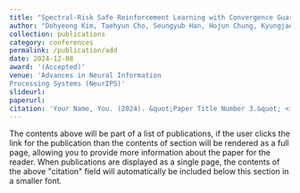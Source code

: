 ```yaml
---
title: "Spectral-Risk Safe Reinforcement Learning with Convergence Guarantees"
author: "Dohyeong Kim, Taehyun Cho, Seungyub Han, Hojun Chung, Kyungjae Lee, and Songhwai Oh"
collection: publications
category: conferences
permalink: /publication/add
date: 2024-12-08
award: '(Accepted)'
venue: 'Advances in Neural Information
Processing Systems (NeurIPS)'
slideurl:
paperurl:
citation: 'Your Name, You. (2024). &quot;Paper Title Number 3.&quot; <i>GitHub Journal of Bugs</i>. 1(3).'
---
```


The contents above will be part of a list of publications, if the user clicks the link for the publication than the contents of section will be rendered as a full page, allowing you to provide more information about the paper for the reader. When publications are displayed as a single page, the contents of the above "citation" field will automatically be included below this section in a smaller font.
